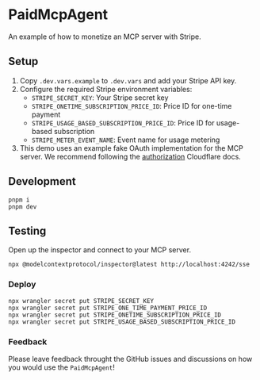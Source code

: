 # PaidMcpAgent

An example of how to monetize an MCP server with Stripe.

## Setup

1. Copy `.dev.vars.example` to `.dev.vars` and add your Stripe API key.
2. Configure the required Stripe environment variables:
   - `STRIPE_SECRET_KEY`: Your Stripe secret key
   - `STRIPE_ONETIME_SUBSCRIPTION_PRICE_ID`: Price ID for one-time payment
   - `STRIPE_USAGE_BASED_SUBSCRIPTION_PRICE_ID`: Price ID for usage-based subscription
   - `STRIPE_METER_EVENT_NAME`: Event name for usage metering
3. This demo uses an example fake OAuth implementation for the MCP server. We recommend following the [authorization](https://developers.cloudflare.com/agents/model-context-protocol/authorization/) Cloudflare docs.

## Development

```
pnpm i
pnpm dev
```

## Testing

Open up the inspector and connect to your MCP server.

```
npx @modelcontextprotocol/inspector@latest http://localhost:4242/sse
```

### Deploy

```
npx wrangler secret put STRIPE_SECRET_KEY
npx wrangler secret put STRIPE_ONE_TIME_PAYMENT_PRICE_ID
npx wrangler secret put STRIPE_ONETIME_SUBSCRIPTION_PRICE_ID
npx wrangler secret put STRIPE_USAGE_BASED_SUBSCRIPTION_PRICE_ID
```

### Feedback

Please leave feedback throught the GitHub issues and discussions on how you
would use the `PaidMcpAgent`!
